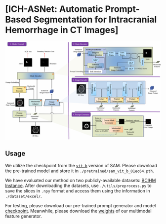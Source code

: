 # [ICH-ASNet: Automatic Prompt-Based Segmentation for Intracranial Hemorrhage in CT Images]
![](https://github.com/tzznnn/ICH-ASNet/blob/main/image/image.png)  

## Usage

We utilize the checkpoint from the [`vit_b`](https://github.com/facebookresearch/segment-anything) version of SAM. Please download the pre-trained model and store it in `./pretrained/sam_vit_b_01ec64.pth`.

We have evaluated our method on two publicly-available datasets: [BCIHM](https://physionet.org/content/ct-ich/1.3.1/) [Instance](https://instance.grand-challenge.org/). After downloading the datasets, use `./utils/preprocess.py` to save the slices in `.npy` format and access them using the information in `./dataset/excel/`.

For testing, please download our pre-trained prompt generator and model [checkpoint](https://pan.baidu.com/s/1xuT_karw01wiYAxVwByR7g?pwd=xecr). Meanwhile, please download the [weights](https://github.com/microsoft/unilm/tree/master/beit3) of our multimodal feature generator.
